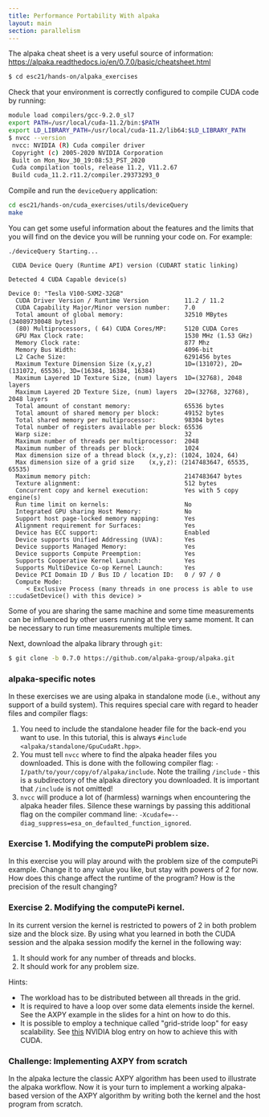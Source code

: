 ```yaml
---
title: Performance Portability With alpaka
layout: main
section: parallelism
---
```


The alpaka cheat sheet is a very useful source of information:
<a href="https://alpaka.readthedocs.io/en/0.7.0/basic/cheatsheet.html" target="_blank">https://alpaka.readthedocs.io/en/0.7.0/basic/cheatsheet.html</a>

```bash
$ cd esc21/hands-on/alpaka_exercises
```


Check that your environment is correctly configured to compile CUDA code by running:
```bash
module load compilers/gcc-9.2.0_sl7
export PATH=/usr/local/cuda-11.2/bin:$PATH
export LD_LIBRARY_PATH=/usr/local/cuda-11.2/lib64:$LD_LIBRARY_PATH
$ nvcc --version
 nvcc: NVIDIA (R) Cuda compiler driver
 Copyright (c) 2005-2020 NVIDIA Corporation
 Built on Mon_Nov_30_19:08:53_PST_2020
 Cuda compilation tools, release 11.2, V11.2.67
 Build cuda_11.2.r11.2/compiler.29373293_0
```

Compile and run the `deviceQuery` application:
```bash
cd esc21/hands-on/cuda_exercises/utils/deviceQuery
make
```

You can get some useful information about the features and the limits that you will find on the device you will be running your code on. For example:
```
./deviceQuery Starting...

 CUDA Device Query (Runtime API) version (CUDART static linking)

Detected 4 CUDA Capable device(s)

Device 0: "Tesla V100-SXM2-32GB"
  CUDA Driver Version / Runtime Version          11.2 / 11.2
  CUDA Capability Major/Minor version number:    7.0
  Total amount of global memory:                 32510 MBytes (34089730048 bytes)
  (80) Multiprocessors, ( 64) CUDA Cores/MP:     5120 CUDA Cores
  GPU Max Clock rate:                            1530 MHz (1.53 GHz)
  Memory Clock rate:                             877 Mhz
  Memory Bus Width:                              4096-bit
  L2 Cache Size:                                 6291456 bytes
  Maximum Texture Dimension Size (x,y,z)         1D=(131072), 2D=(131072, 65536), 3D=(16384, 16384, 16384)
  Maximum Layered 1D Texture Size, (num) layers  1D=(32768), 2048 layers
  Maximum Layered 2D Texture Size, (num) layers  2D=(32768, 32768), 2048 layers
  Total amount of constant memory:               65536 bytes
  Total amount of shared memory per block:       49152 bytes
  Total shared memory per multiprocessor:        98304 bytes
  Total number of registers available per block: 65536
  Warp size:                                     32
  Maximum number of threads per multiprocessor:  2048
  Maximum number of threads per block:           1024
  Max dimension size of a thread block (x,y,z): (1024, 1024, 64)
  Max dimension size of a grid size    (x,y,z): (2147483647, 65535, 65535)
  Maximum memory pitch:                          2147483647 bytes
  Texture alignment:                             512 bytes
  Concurrent copy and kernel execution:          Yes with 5 copy engine(s)
  Run time limit on kernels:                     No
  Integrated GPU sharing Host Memory:            No
  Support host page-locked memory mapping:       Yes
  Alignment requirement for Surfaces:            Yes
  Device has ECC support:                        Enabled
  Device supports Unified Addressing (UVA):      Yes
  Device supports Managed Memory:                Yes
  Device supports Compute Preemption:            Yes
  Supports Cooperative Kernel Launch:            Yes
  Supports MultiDevice Co-op Kernel Launch:      Yes
  Device PCI Domain ID / Bus ID / location ID:   0 / 97 / 0
  Compute Mode:
     < Exclusive Process (many threads in one process is able to use ::cudaSetDevice() with this device) >
```


Some of you are sharing the same machine and some time measurements can be influenced by other users running at the very same moment. It can be necessary to run time measurements multiple times.

Next, download the alpaka library through `git`:

```bash
$ git clone -b 0.7.0 https://github.com/alpaka-group/alpaka.git
```

### alpaka-specific notes

In these exercises we are using alpaka in standalone mode (i.e., without any support of a build system). This requires special care with
regard to header files and compiler flags:

1. You need to include the standalone header file for the back-end you want to use. In this tutorial, this is always
   `#include <alpaka/standalone/GpuCudaRt.hpp>`.
2. You must tell `nvcc` where to find the alpaka header files you downloaded. This is done with the following compiler flag:
   `-I/path/to/your/copy/of/alpaka/include`. Note the trailing `/include` - this is a subdirectory of the alpaka directory
   you downloaded. It is important that `/include` is not omitted!
3. `nvcc` will produce a lot of (harmless) warnings when encountering the alpaka header files. Silence these warnings by passing this
   additional flag on the compiler command line: `-Xcudafe=--diag_suppress=esa_on_defaulted_function_ignored`.

### Exercise 1. Modifying the computePi problem size.

In this exercise you will play around with the problem size of the computePi example. Change it to any value you like, but stay with
powers of 2 for now. How does this change affect the runtime of the program? How is the precision of the result changing?

### Exercise 2. Modifying the computePi kernel.

In its current version the kernel is restricted to powers of 2 in both problem size and the block size. By using what
you learned in both the CUDA session and the alpaka session modify the kernel in the following way:

1. It should work for any number of threads and blocks.
2. It should work for any problem size.

Hints:

* The workload has to be distributed between all threads in the grid.
* It is required to have a loop over some data elements inside the kernel. See the AXPY example in the slides for a hint on how to do this.
* It is possible to employ a technique called "grid-stride loop" for easy scalability. See
  [this](https://developer.nvidia.com/blog/cuda-pro-tip-write-flexible-kernels-grid-stride-loops/) NVIDIA blog entry on how to achieve this
  with CUDA.

### Challenge: Implementing AXPY from scratch 

In the alpaka lecture the classic AXPY algorithm has been used to illustrate the alpaka workflow. Now it is your turn to implement a working
alpaka-based version of the AXPY algorithm by writing both the kernel and the host program from scratch.

